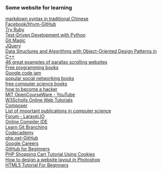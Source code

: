 <h3>Some website for learning</h3>
<a href="https://github.com/othree/markdown-syntax-zhtw">markdown syntax in traditional Chinese</a><br/>
<a href="https://github.com/facebook/hhvm">Facebook/hhvm-GitHub</a><br/>
<a href="http://tryruby.org/levels/1/challenges/1">Try Ruby</a><br/>
<a href="http://chimera.labs.oreilly.com/books/1234000000754/pr01.html">Test-Driven Development with Python</a><br/>
<a href="http://www-cs-students.stanford.edu/~blynn/gitmagic/">Git Magic</a><br/>
<a href="http://jquery.com/">JQuery</a><br/>
<a href="http://www.brpreiss.com/books/opus4/html/book.html">Data Structures and Algorithms
with Object-Oriented Design Patterns in C++</a><br/>
<a href="http://www.creativebloq.com/web-design/parallax-scrolling-1131762">46 great examples of parallax scrolling websites</a><br/>
<a href="https://github.com/vhf/free-programming-books/blob/master/free-programming-books.md">Free programming books</a><br/>
<a href="https://code.google.com/codejam/contests.html">Google code jam</a><br/>
<a href="http://www.goodreads.com/shelf/show/social-networking">popular social networking books</a><br/>
<a href="http://freecomputerbooks.com/compscCategory.html">free computer science books</a><br/>
<a href="http://www.catb.org/esr/faqs/hacker-howto.html#why_this">how to become a hacker</a><br/>
<a href="https://www.youtube.com/channel/UCEBb1b_L6zDS3xTUrIALZOw">MIT OpenCourseWare - YouTube</a><br/>
<a href="http://www.w3schools.com/">W3Scholls Online Web Tutorials</a><br/>
<a href="https://getcomposer.org/doc/00-intro.md#dependency-management">Composer</a><br/>
<a href="http://en.wikipedia.org/wiki/List_of_important_publications_in_computer_science">List of important publications in computer science</a><br/>
<a href="http://laravel.io/forum">Forum - Laravel.IO</a><br/>
<a href="http://ideone.com/">Online Compiler IDE</a><br/>
<a href="http://pcottle.github.io/learnGitBranching/">Learn Git Branching</a><br/>
<a href="http://www.codecademy.com/">Codecademy</a><br/>
<a href="https://github.com/php">php.net-GitHub</a><br/>
<a href="http://www.google.com/about/careers/">Google Careers</a><br/>
<a href="http://readwrite.com/2013/09/30/understanding-github-a-journey-for-beginners-part-1">GitHub for Beginners</a><br/>
<a href="http://www.codeofaninja.com/2014/09/php-shopping-cart-tutorial-using-cookies.html">PHP Shopping Cart Tutorial Using Cookies</a><br/>
<a href="http://www.entheosweb.com/photoshop/layout.asp">How to design a website layout in Photoshop</a><br/>
<a href="http://www.html5tutorial4u.com/">HTML5 Tutorial For Beginners</a><br/>
<a href=""></a>
<a href=""></a>
<a href=""></a>
<a href=""></a>
<a href=""></a>
<a href=""></a>
<a href=""></a>
<a href=""></a>
